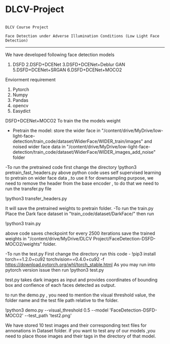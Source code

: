 # DLCV-Project
                                                                                                                                                                                                                                                                                      DLCV Course Project
                                                                                                                                                                                                                             Face Detection under Adverse Illumination Conditions (Low Light Face Detection)

------------------------------------------------------------------------------------------------------------------------------------------------------------------------------------------------------------------------------------------------------------------------------
We have developed following face detection models
1. DSFD 
2.DSFD+DCENet 
3.DSFD+DCENet+Deblur GAN
5.DSFD+DCENet+SRGAN 
6.DSFD+DCENet+MOCO2

Enviorment requirement
1. Pytorch
2. Numpy
3. Pandas
4. opencv
5. Easydict

 DSFD+DCENet+MOCO2
 To train the the models weight
- Pretrain the model:
   store the wider face in "/content/drive/MyDrive/low-light-face-detection/train_code/dataset/WiderFace/WIDER_train/images" and noised wider face data in "/content/drive/MyDrive/low-light-face-detection/train_code/dataset/WiderFace/WIDER_images_add_noise" folder
 
-To run the pretrained code
first change the directory 
!python3 pretrain_fast_headers.py
 above python code uses self supervised learning to pretrain on wider face data ,.to use it for downsampling purpose, we need to remove the header from the base encoder , to do that we need to run the transfer.py file

!python3 transfer_headers.py

It will save the pretrained weights to pretrain folder.
-To run the train.py
Place the Dark face dataset in "train_code/dataset/DarkFace/"
then run

!python3 train.py

above code saves checkpoint for every 2500 iterations
 save the trained weights in  "/content/drive/MyDrive/DLCV Project/FaceDetection-DSFD-MOCO2/weights" folder.

-To run the test.py 
First change the directory
run this code - !pip3 install torch==1.2.0+cu92 torchvision==0.4.0+cu92 -f https://download.pytorch.org/whl/torch_stable.html
As you may run into pytorch version issue
then run  !python3 test.py

test.py takes dark images as input and provides coordinates of bounding box and confience of each faces detected as output.

to run the demo.py , you need to mention the visual threshold value, the folder name and the test file path relative to the folder. 

!python3 demo.py --visual_threshold 0.5 --model 'FaceDetection-DSFD-MOCO2' --test_path 'test2.png'

We have stored 10 test images and their corresponding text files for annonations in Dataset folder. if you want to test any of our models ,you need to place those images and their tags in the directory of that model. 
